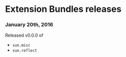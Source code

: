 # Extension Bundles releases

### January 20th, 2016

Released v0.0.0 of

* `sun.misc`
* `sun.reflect`
